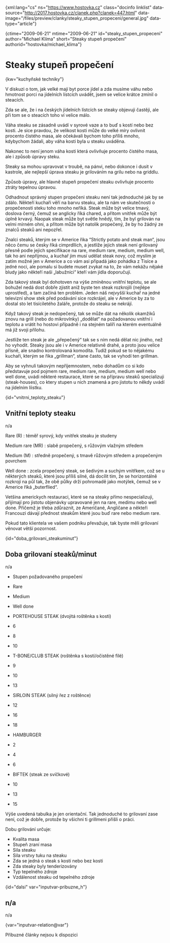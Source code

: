 
{xml:lang="cs" ns="https://www.hostovka.cz" class="docinfo linklist" data-source="http://2017.hostovka.cz/clanek.php?clanek=447.html" data-image="/files/preview/clanky/steaky\_stupen\_propeceni/general.jpg" data-type="article"}

{ctime="2009-06-21" mtime="2009-06-21" id="steaky\_stupen\_propeceni" author="Michael Klíma" short="Steaky stupeň propečení" authorid="hostovka/michael_klima"}

# Steaky stupeň propečení

<!-- generated attribute kw by user_udpatekw.sh on 2020-05-12, do not edit -->

{kw="kuchyňské techniky"}

V diskuzi o tom, jak velké mají byt porce jídel a zda musíme váhu nebo hmotnost porci na jídelních lístcích uvádět, jsem se velice krátce zmínil o steacích.

Zda se ale, že i na českých jídelních lístcích se steaky objevuji častěji, ale při tom se o steacích toho ví velice málo.

Váha steaku se zásadně uvádí v syrové vaze a to buď s kostí nebo bez kosti. Je sice pravdou, že velikost kosti může do velké míry ovlivnit procento čistého masa, ale očekávali bychom toho příliš mnoho, kdybychom žádali, aby váha kosti byla u steaku uváděna.

Nakonec to není jenom váha kosti která ovlivňuje procento čistého masa, ale i způsob úpravy steku.

Steaky sa mohou upravovat v troubě, na pánvi, nebo dokonce i dusit v kastrole, ale nejlepší úprava steaku je grilováním na grilu nebo na griddlu.

Způsob úpravy, ale hlavně stupeň propečení steaku ovlivňuje procento ztráty tepelnou úpravou.

Odhadnout správný stupen propečeni steaku není tak jednoduché jak by se zdálo. Někteří kuchaři věří na barvu steaku, ale ta nám ve skutečnosti o propečenosti steku toho mnoho neříká. Steak může být velice tmavý, doslova černý, čemuž se anglicky říká chared, a přitom vnitřek může být úplně krvavý. Naopak steak může byt světle hnědý, tím, že byl grilován na velmi mírném ohni, a přitom může být natolik propečený, že by ho žádný ze znalců steaků ani nepozřel.

Znalci steaků, kterým se v Americe řika “Strictly potato and steak man“, jsou něco čemu se česky říká cimprdllich, a jestliže jejich steak není grilovaný přesně podle jejich specifikace na rare, medium rare, medium, medium well, tak ho ani nepřijmou, a kuchař jim musí udělat steak novy, což myslím je zatím možné jen v Americe a co vám asi připadá jako pohádka z Tisíce a jedné noci, ale pomalu si budete muset zvykat na to, že vám nekážu nějaké bludy jako někteří naši „labužníci“ kteří vám jídla doporučují.

Zda takový steak byl dohotoven na výše zmíněnou vnitřní teplotu, se ale bohužel nedá dost dobře zjistit aniž byste ten steak rozkrojili (nejlépe uprostřed), a tam začíná ten problém. Jeden náš nejvyšší kuchař na jedné televizní show stek před podávání sice rozkrájel, ale v Americe by za to dostal sto let tisíciletého žaláře, protože do steaku se nekrájí.

Když takový steak je nedopečený, tak se může dát na několik okamžiků znovu na grill (nebo do mikrovlnky) „dodělat“ na požadovanou vnitřní i teplotu a vrátit ho hostovi případně i na stejném talíři na kterém eventuálně má již svoji přílohu.

Jestliže ten steak je ale „přepečený“ tak se s ním nedá dělat nic jiného, než ho vyhodit. Steaky jsou ale i v Americe relativně drahé, a proto jsou velice přísně, ale snadno kontrolovaná komodita. Tudíž pokud se to nějakému kuchaři, kterým se řika „grillman“, stane často, tak se vyhodí ten grillman.

Aby se vyhnuli takovým nepříjemnostem, nebo dohadům co si kdo představuje pod pojmem rare, medium rare, medium, medium well nebo well done, uvádi některé restaurace, které se na přípravu steaků specializuji (steak-houses), co ktery stupen u nich znamená a pro jistotu to někdy uvádí na jídelním líistku.

{id="vnitrni\_teploty\_steaku"}

## Vnitřní teploty steaku

n/a

Rare (R)
:   téměř syrový, kdy vnitřek steaku je studeny

Medium rare (MR)
:   slabě propečený, s růžovým vlažným středem

Medium (M)
:   středně propečený, s tmavě růžovým středem a propečeným povrchem

Well done
:   zcela propečený steak, se šedivým a suchým vnitřkem, což se u některých steaků, které jsou příliš silné, dá docílit tím, že se horizontálně rozkrojí na půl tak, že obě půlky drží pohromadě jako motýlek, čemuž se v Americe říká „buterflied“.

Vetšina americkych restauraci, které se na steaky přímo nespecializuji, přijímají pro jistotu objenávky upravované jen na rare, medimu nebo well done. Přičemž je třeba zdůraznit, ze Američané, Angličane a někteři Francouzi dávají přednost steakům které jsou buď rare nebo medium rare.

Pokud tato klientela ve vašem podniku převažuje, tak byste měli grilovaní věnovat větší pozornost.

{id="doba\_grilovani\_steakuminut"}

## Doba grilovaní steaků/minut

n/a

  * Stupen požadovaného propečení
  * Rare
  * Medium
  * Well done

  * PORTEHOUSE STEAK (dvojitá roštěnka s kosti)
  * 6
  * 8
  * 10

  * T-BONE/CLUB STEAK (roštěnka s kosti/očistěné filé)
  * 9
  * 10
  * 13

  * SIRLOIN STEAK (silný řez z roštěnce)
  * 12
  * 16
  * 18

  * HAMBURGER
  * 2
  * 4
  * 6

  * BIFTEK (steak ze svíčkové)
  * 10
  * 13
  * 15

Výše uvedená tabulka je jen orientační. Tak jednoduché to grilovaní zase není, což je dobře, protože by všichni ti grillmeni přišli o práci.

Dobu grilování určuje:

  * Kvalita masa
  * Stupeň zraní masa
  * Sila steaku
  * Sila vrstvy tuku na steaku
  * Zda se jedná o steak s kosti nebo bez kosti
  * Zda steaky byly tenderizovány
  * Typ tepelného zdroje
  * Vzdálenost steaku od tepelného zdroje

{id="dalsi" var="inputvar-pribuzne_h"}

## n/a

n/a

{var="inputvar-relation@var"}

Příbuzné články nejsou k dispozici

